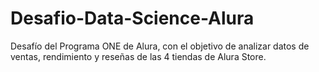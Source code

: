 # Desafio-Data-Science-Alura
Desafío del Programa ONE de Alura, con el objetivo de analizar datos de ventas, rendimiento y reseñas de las 4 tiendas de Alura Store.
